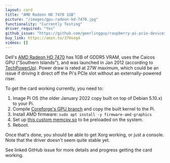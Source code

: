 ```yaml
---
layout: card
title: "AMD Radeon HD 7470 1GB"
picture: "/images/gpu-radeon-hd-7470.jpg"
functionality: "Currently Testing"
driver_required: "Yes"
github_issue: "https://github.com/geerlingguy/raspberry-pi-pcie-devices/issues/430"
buy_link: https://amzn.to/37Hseg4
videos: []
---
```

Dell's [AMD Radeon HD 7470](https://amzn.to/37Hseg4) has 1GB of GDDR5 VRAM, uses the Caicos GPU ("Southern Islands"), and was launched in Jan 2012 (according to [TechPowerUp](https://www.techpowerup.com/gpu-specs/radeon-hd-7470-oem.c299)). Power draw is rated at 27W maximum, which could be an issue if driving it direct off the Pi's PCIe slot without an externally-powered riser.

To get the card working currently, you need to:

  1. Image Pi OS (the older January 2022 copy built on top of Debian 5.10.x) to your Pi.
  2. Compile [Coreforge's GPU branch](https://github.com/Coreforge/linux/pull/1) and copy the built kernel to the Pi.
  3. Install AMD firmware: `sudo apt install -y firmware-amd-graphics`
  4. Set up [this custom memcpy.so](https://gist.github.com/Coreforge/91da3d410ec7eb0ef5bc8dee24b91359) to be preloaded on the system.
  5. Reboot.

Once that's done, you should be able to get Xorg working, or just a console. Note that the driver doesn't seem quite stable yet.

See linked GitHub issue for more details and progress getting the card working.
